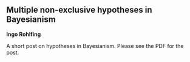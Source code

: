 ## Multiple non-exclusive hypotheses in Bayesianism  
**Ingo Rohlfing**

A short post on hypotheses in Bayesianism. Please see the PDF for the post.